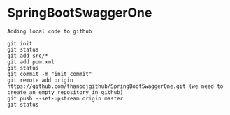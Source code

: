 # SpringBootSwaggerOne


    Adding local code to github

    git init
    git status
    git add src/*
    git add pom.xml 
    git status
    git commit -m "init commit"
    git remote add origin https://github.com/thanoojgithub/SpringBootSwaggerOne.git (we need to create an empty repository in github)
    git push --set-upstream origin master
    git status
 
